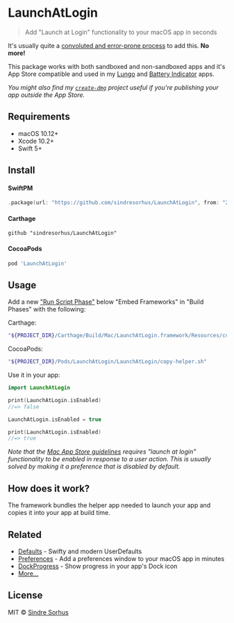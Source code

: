 # LaunchAtLogin

> Add "Launch at Login" functionality to your macOS app in seconds

It's usually quite a [convoluted and error-prone process](before-after.md) to add this. **No more!**

This package works with both sandboxed and non-sandboxed apps and it's App Store compatible and used in my [Lungo](https://blog.sindresorhus.com/lungo-b364a6c2745f) and [Battery Indicator](https://sindresorhus.com/battery-indicator) apps.

*You might also find my [`create-dmg`](https://github.com/sindresorhus/create-dmg) project useful if you're publishing your app outside the App Store.*


## Requirements

- macOS 10.12+
- Xcode 10.2+
- Swift 5+


## Install

#### SwiftPM

```swift
.package(url: "https://github.com/sindresorhus/LaunchAtLogin", from: "2.5.0")
```

#### Carthage

```
github "sindresorhus/LaunchAtLogin"
```

#### CocoaPods

```ruby
pod 'LaunchAtLogin'
```

## Usage

Add a new ["Run Script Phase"](http://stackoverflow.com/a/39633955/64949) below "Embed Frameworks" in "Build Phases" with the following:

Carthage:

```sh
"${PROJECT_DIR}/Carthage/Build/Mac/LaunchAtLogin.framework/Resources/copy-helper.sh"
```

CocoaPods:

```sh
"${PROJECT_DIR}/Pods/LaunchAtLogin/LaunchAtLogin/copy-helper.sh"
```

Use it in your app:

```swift
import LaunchAtLogin

print(LaunchAtLogin.isEnabled)
//=> false

LaunchAtLogin.isEnabled = true

print(LaunchAtLogin.isEnabled)
//=> true
```

*Note that the [Mac App Store guidelines](https://developer.apple.com/app-store/review/guidelines/) requires "launch at login" functionality to be enabled in response to a user action. This is usually solved by making it a preference that is disabled by default.*


## How does it work?

The framework bundles the helper app needed to launch your app and copies it into your app at build time.


## Related

- [Defaults](https://github.com/sindresorhus/Defaults) - Swifty and modern UserDefaults
- [Preferences](https://github.com/sindresorhus/Preferences) - Add a preferences window to your macOS app in minutes
- [DockProgress](https://github.com/sindresorhus/DockProgress) - Show progress in your app's Dock icon
- [More…](https://github.com/search?q=user%3Asindresorhus+language%3Aswift)


## License

MIT © [Sindre Sorhus](https://sindresorhus.com)
